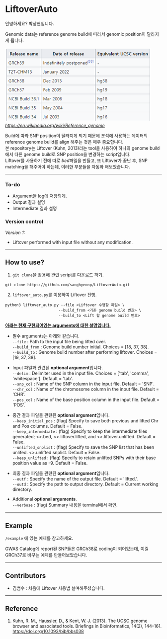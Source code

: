 # LiftoverAuto


안녕하세요? 박상현입니다.

Genomic data는 reference genome build에 따라서 genomic position이 달라지게 됩니다.

![Alt text](img/genome_build.png "Reference genome build")  
*https://en.wikipedia.org/wiki/Reference_genome*

Build에 따라 SNP position이 달라지게 되기 때문에 분석에 사용하는 데이터의 reference genome build를 align 해주는 것은 매우 중요합니다.  
본 repository는 Liftover (Kuhn, 2013)라는 tool을 사용하여 하나의 genome build에서 다른 genome build로 SNP position을 변경하는 script입니다.  
Liftover를 사용하기 전에 따로 *bed*파일을 만들고, 또 Liftover가 끝난 후, SNP matching을 해주어야 하는데, 이러한 부분들을 자동화 해보았습니다.  


---

### **To-do**
- Argument들 log에 저장되게.
- Output 결과 설명
- Intermediate 결과 설명

### **Version control**
*Version 1:*
- Liftover performed with input file without any modification.

---

## How to use?
1. `git clone`을 활용해 관련 script를 다운로드 하기.
```
git clone https://github.com/sanghyeonp/LiftoverAuto.git
```

2. `liftover_auto.py`를 이용하여 Liftover 진행.
```
python3 liftover_auto.py --file <Liftover 수행할 파일> \
                        --build_from <기존 genome build 번호> \
                        --build_to <Lift 할 genome build 번호>
```

<ins>**아래는 현재 구현되어있는 arguments에 대한 설명입니다.**</ins>

- 필수 arguments는 아래와 같습니다.  
`--file` : Path to the input file being lifted over.  
`--build_from` : Genome build number initial. Choices = [18, 37, 38].  
`--build_to` : Genome build number after performing liftover. Choices = [19, 37, 38].

- Input 파일과 관련된 **optional argument**입니다.  
`--delim` : Delimiter used in the input file. Choices = ['tab', 'comma', 'whitespace']. Default = 'tab'.  
`--snp_col` : Name of the SNP column in the input file. Default = 'SNP'.  
`--chr_col` : Name of the chromosome column in the input file. Default = 'CHR'.  
`--pos_col` : Name of the base position column in the input file. Default = 'POS'.

- 중간 결과 파일들 관련된 **optional argument**입니다.  
`--keep_initial_pos` : (flag) Specify to save both previous and lifted Chr and Pos columns. Default = False.  
`--keep_intermediate` : (flag) Specify to keep the intermediate files generated; <>.bed, <>.liftover.lifted, and <>.liftover.unlifted. Default = False.  
`--unlifted_snplist` : (flag) Specify to save the SNP list that has been unlifed. <>.unlifted.snplist. Default = False.  
`--keep_unlifted` : (flag) Specify to retain unlifted SNPs with their base position value as -9. Default = False.  

- 최종 결과 파일들 관련된 **optional argument**입니다.  
`--outf` : Specify the name of the output file. Default = 'lifted.<file>'.  
`--outd` : Specify the path to output directory. Default = Current working directory.  

- Additional **optional arguments**.  
`--verbose` : (flag) Summary 내용을 terminal에서 확인.  

---

## Example

`/example` 에 있는 예제를 참고하세요.

GWAS Catalog에 report된 SNP들은 GRCh38로 coding이 되어있는데, 이걸 GRCh37로 바꾸는 예제를 만들어보았습니다.


---
## Contributors
- 김범수 : 처음에 Liftover 사용법 설며해주셨습니다.

---

## Reference
1. Kuhn, R. M., Haussler, D., & Kent, W. J. (2013). The UCSC genome browser and associated tools. Briefings in Bioinformatics, 14(2), 144–161. https://doi.org/10.1093/bib/bbs038
